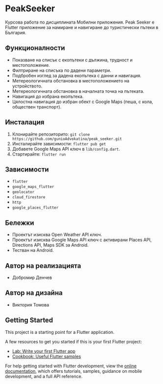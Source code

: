 # PeakSeeker

Курсова работа по дисциплината Мобилни приложения. Peak Seeker е Flutter приложение за намиране и навигиране до туристически пътеки в България.

## Функционалности
- Показване на списък с екопътеки с дължина, трудност и местоположение.
- Филтриране на списъка по дадени параметри.
- Подбробен изглед за дадена екопътека с данни и навигация.
- Метереологичната обстановка в местоположението на устройството.
- Метереологичната обстановка в началната точка на пътеката.
- Навигация до избрана екопътека.
- Цялостна навигация до избран обект с Google Maps (пеша, с кола, обществен транспорт).

## Инсталация
1. Клонирайте репозиторито: `git clone https://github.com/gunioAdvokatina/peak_seeker.git`
2. Инсталирайте зависимости: `flutter pub get`
3. Добавете Google Maps API ключ в `lib/config.dart`.
4. Стартирайте: `flutter run`

## Зависимости
- `flutter`
- `google_maps_flutter`
- `geolocator`
- `cloud_firestore`
- `http`
- `google_places_flutter`

## Бележки
- Проектът изисква Open Weather API ключ.
- Проектът изисква Google Maps API ключ с активирани Places API, Directions API, Maps SDK за Android.
- Тестван на Android.

## Автор на реализацията
- Добромир Денчев

## Автор на дизайна
- Виктория Томова


## Getting Started

This project is a starting point for a Flutter application.

A few resources to get you started if this is your first Flutter project:

- [Lab: Write your first Flutter app](https://docs.flutter.dev/get-started/codelab)
- [Cookbook: Useful Flutter samples](https://docs.flutter.dev/cookbook)

For help getting started with Flutter development, view the
[online documentation](https://docs.flutter.dev/), which offers tutorials,
samples, guidance on mobile development, and a full API reference.

